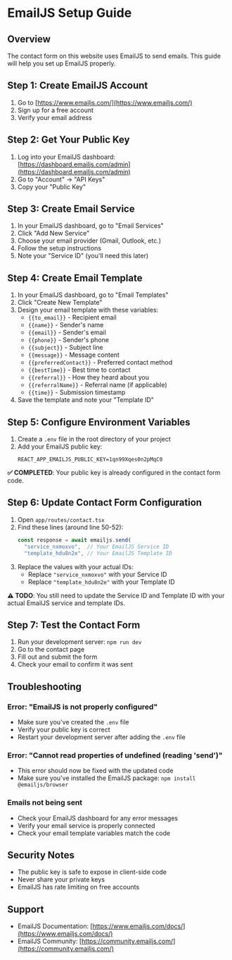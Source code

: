 # EmailJS Setup Guide

## Overview
The contact form on this website uses EmailJS to send emails. This guide will help you set up EmailJS properly.

## Step 1: Create EmailJS Account
1. Go to [https://www.emailjs.com/](https://www.emailjs.com/)
2. Sign up for a free account
3. Verify your email address

## Step 2: Get Your Public Key
1. Log into your EmailJS dashboard: [https://dashboard.emailjs.com/admin](https://dashboard.emailjs.com/admin)
2. Go to "Account" → "API Keys"
3. Copy your "Public Key"

## Step 3: Create Email Service
1. In your EmailJS dashboard, go to "Email Services"
2. Click "Add New Service"
3. Choose your email provider (Gmail, Outlook, etc.)
4. Follow the setup instructions
5. Note your "Service ID" (you'll need this later)

## Step 4: Create Email Template
1. In your EmailJS dashboard, go to "Email Templates"
2. Click "Create New Template"
3. Design your email template with these variables:
   - `{{to_email}}` - Recipient email
   - `{{name}}` - Sender's name
   - `{{email}}` - Sender's email
   - `{{phone}}` - Sender's phone
   - `{{subject}}` - Subject line
   - `{{message}}` - Message content
   - `{{preferredContact}}` - Preferred contact method
   - `{{bestTime}}` - Best time to contact
   - `{{referral}}` - How they heard about you
   - `{{referralName}}` - Referral name (if applicable)
   - `{{time}}` - Submission timestamp
4. Save the template and note your "Template ID"

## Step 5: Configure Environment Variables
1. Create a `.env` file in the root directory of your project
2. Add your EmailJS public key:
   ```
   REACT_APP_EMAILJS_PUBLIC_KEY=1qn99Xqes0n2pMqC0
   ```
   
**✅ COMPLETED**: Your public key is already configured in the contact form code.

## Step 6: Update Contact Form Configuration
1. Open `app/routes/contact.tsx`
2. Find these lines (around line 50-52):
   ```typescript
   const response = await emailjs.send(
     "service_nxmoxvo",  // Your EmailJS Service ID
     "template_hdu8n2e", // Your EmailJS Template ID
   ```
3. Replace the values with your actual IDs:
   - Replace `"service_nxmoxvo"` with your Service ID
   - Replace `"template_hdu8n2e"` with your Template ID

**⚠️ TODO**: You still need to update the Service ID and Template ID with your actual EmailJS service and template IDs.

## Step 7: Test the Contact Form
1. Run your development server: `npm run dev`
2. Go to the contact page
3. Fill out and submit the form
4. Check your email to confirm it was sent

## Troubleshooting

### Error: "EmailJS is not properly configured"
- Make sure you've created the `.env` file
- Verify your public key is correct
- Restart your development server after adding the `.env` file

### Error: "Cannot read properties of undefined (reading 'send')"
- This error should now be fixed with the updated code
- Make sure you've installed the EmailJS package: `npm install @emailjs/browser`

### Emails not being sent
- Check your EmailJS dashboard for any error messages
- Verify your email service is properly connected
- Check your email template variables match the code

## Security Notes
- The public key is safe to expose in client-side code
- Never share your private keys
- EmailJS has rate limiting on free accounts

## Support
- EmailJS Documentation: [https://www.emailjs.com/docs/](https://www.emailjs.com/docs/)
- EmailJS Community: [https://community.emailjs.com/](https://community.emailjs.com/)
